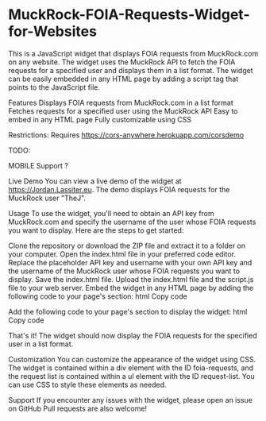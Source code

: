 # MuckRock-FOIA-Requests-Widget-for-Websites

This is a JavaScript widget that displays FOIA requests from MuckRock.com on any website. The widget uses the MuckRock API to fetch the FOIA requests for a specified user and displays them in a list format. The widget can be easily embedded in any HTML page by adding a script tag that points to the JavaScript file.

Features
Displays FOIA requests from MuckRock.com in a list format
Fetches requests for a specified user using the MuckRock API
Easy to embed in any HTML page
Fully customizable using CSS

Restrictions:
Requires https://cors-anywhere.herokuapp.com/corsdemo


TODO:

MOBILE Support ? 


Live Demo
You can view a live demo of the widget at https://Jordan.Lassiter.eu. The demo displays FOIA requests for the MuckRock user "TheJ".

Usage
To use the widget, you'll need to obtain an API key from MuckRock.com and specify the username of the user whose FOIA requests you want to display. Here are the steps to get started:

Clone the repository or download the ZIP file and extract it to a folder on your computer.
Open the index.html file in your preferred code editor.
Replace the placeholder API key and username with your own API key and the username of the MuckRock user whose FOIA requests you want to display.
Save the index.html file.
Upload the index.html file and the script.js file to your web server.
Embed the widget in any HTML page by adding the following code to your page's <head> section:
html
Copy code
<link rel="stylesheet" href="style.css">
<script src="script.js"></script>
Add the following code to your page's <body> section to display the widget:
html
Copy code
<div id="foia-requests">
  <ul id="request-list"></ul>
</div>
That's it! The widget should now display the FOIA requests for the specified user in a list format.

Customization
You can customize the appearance of the widget using CSS. The widget is contained within a div element with the ID foia-requests, and the request list is contained within a ul element with the ID request-list. You can use CSS to style these elements as needed.

Support
If you encounter any issues with the widget, please open an issue on GitHub Pull requests are also welcome!
